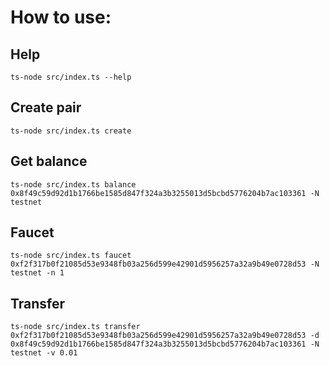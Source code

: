 # How to use:

## Help
```
ts-node src/index.ts --help
```

## Create pair
```
ts-node src/index.ts create
```

## Get balance
```
ts-node src/index.ts balance 0x8f49c59d92d1b1766be1585d847f324a3b3255013d5bcbd5776204b7ac103361 -N testnet
```

## Faucet
```
ts-node src/index.ts faucet 0xf2f317b0f21085d53e9348fb03a256d599e42901d5956257a32a9b49e0728d53 -N testnet -n 1
```

## Transfer
```
ts-node src/index.ts transfer 0xf2f317b0f21085d53e9348fb03a256d599e42901d5956257a32a9b49e0728d53 -d 0x8f49c59d92d1b1766be1585d847f324a3b3255013d5bcbd5776204b7ac103361 -N testnet -v 0.01
```
